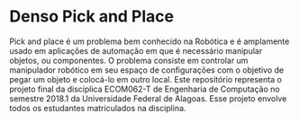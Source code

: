 # Denso Pick and Place

Pick and place é um problema bem conhecido na Robótica e é amplamente usado em aplicações de automação em que é necessário manipular objetos, ou componentes. O problema consiste em controlar um manipulador robótico em seu espaço de configurações com o objetivo de pegar um objeto e colocá-lo em outro local.
Este repositório representa o projeto final da disciplica ECOM062-T de Engenharia de Computação no semestre 2018.1 da Universidade Federal de Alagoas. Esse projeto envolve todos os estudantes matriculados na disciplina.
